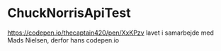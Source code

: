 # ChuckNorrisApiTest

https://codepen.io/thecaptain420/pen/XxKPzv
lavet i samarbejde med Mads Nielsen, derfor hans codepen.io
